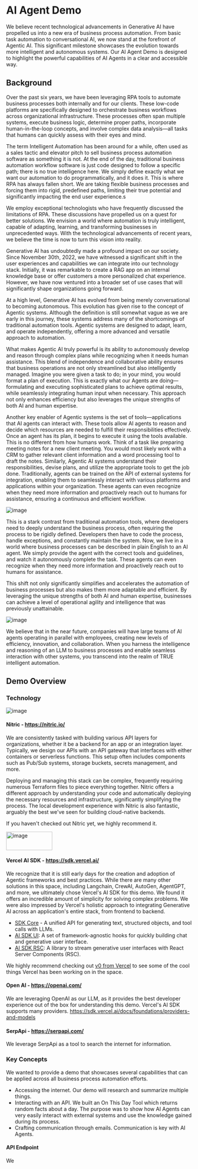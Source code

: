 # AI Agent Demo

We believe recent technological advancements in Generative AI have propelled us into a new era of business process automation. From basic task automation to conversational AI, we now stand at the forefront of Agentic AI. This significant milestone showcases the evolution towards more intelligent and autonomous systems. Our AI Agent Demo is designed to highlight the powerful capabilities of AI Agents in a clear and accessible way.

## Background

Over the past six years, we have been leveraging RPA tools to automate business processes both internally and for our clients. These low-code platforms are specifically designed to orchestrate business workflows across organizational infrastructure. These processes often span multiple systems, execute business logic, determine proper paths, incorporate human-in-the-loop concepts, and involve complex data analysis—all tasks that humans can quickly assess with their eyes and mind. 

The term Intelligent Automation has been around for a while, often used as a sales tactic and elevator pitch to sell business process automation software as something it is not. At the end of the day, traditional business automation workflow software is just code designed to follow a specific path; there is no true intelligence here. We simply define exactly what we want our automation to do programmatically, and it does it. This is where RPA has always fallen short. We are taking flexible business processes and forcing them into rigid, predefined paths, limiting their true potential and significantly impacting the end user experience.s

We employ exceptional technologists who have frequently discussed the limitations of RPA. These discussions have propelled us on a quest for better solutions. We envision a world where automation is truly intelligent, capable of adapting, learning, and transforming businesses in unprecedented ways. With the technological advancements of recent years, we believe the time is now to turn this vision into reality.

Generative AI has undoubtedly made a profound impact on our society. Since November 30th, 2022, we have witnessed a significant shift in the user experiences and capabilities we can integrate into our technology stack. Initially, it was remarkable to create a RAG app on an internal knowledge base or offer customers a more personalized chat experience. However, we have now ventured into a broader set of use cases that will significantly shape organizations going forward.

At a high level, Generative AI has evolved from being merely conversational to becoming autonomous. This evolution has given rise to the concept of Agentic systems. Although the definition is still somewhat vague as we are early in this journey, these systems address many of the shortcomings of traditional automation tools. Agentic systems are designed to adapt, learn, and operate independently, offering a more advanced and versatile approach to automation.

What makes Agentic AI truly powerful is its ability to autonomously develop and reason through complex plans while recognizing when it needs human assistance. This blend of independence and collaborative ability ensures that business operations are not only streamlined but also intelligently managed. Imagine you were given a task to do; in your mind, you would format a plan of execution. This is exactly what our Agents are doing—formulating and executing sophisticated plans to achieve optimal results, while seamlessly integrating human input when necessary. This approach not only enhances efficiency but also leverages the unique strengths of both AI and human expertise.

Another key enabler of Agentic systems is the set of tools—applications that AI agents can interact with. These tools allow AI agents to reason and decide which resources are needed to fulfill their responsibilities effectively. Once an agent has its plan, it begins to execute it using the tools available. This is no different from how humans work. Think of a task like preparing meeting notes for a new client meeting. You would most likely work with a CRM to gather relevant client information and a word processing tool to draft the notes. Similarly, Agentic AI systems understand their responsibilities, devise plans, and utilize the appropriate tools to get the job done. Traditionally, agents can be trained on the API of external systems for integration, enabling them to seamlessly interact with various platforms and applications within your organization. These agents can even recognize when they need more information and proactively reach out to humans for assistance, ensuring a continuous and efficient workflow. 

![image](https://github.com/user-attachments/assets/d153c8b9-2a79-4acf-9f80-c2e5decbc6c4)


This is a stark contrast from traditional automation tools, where developers need to deeply understand the business process, often requiring the process to be rigidly defined. Developers then have to code the process, handle exceptions, and constantly maintain the system. Now, we live in a world where business processes can be described in plain English to an AI agent. We simply provide the agent with the correct tools and guidelines, and watch it autonomously complete the task. These agents can even recognize when they need more information and proactively reach out to humans for assistance.

This shift not only significantly simplifies and accelerates the automation of business processes but also makes them more adaptable and efficient. By leveraging the unique strengths of both AI and human expertise, businesses can achieve a level of operational agility and intelligence that was previously unattainable.

![image](https://github.com/user-attachments/assets/04fe5ac2-0804-437c-8ed3-59aa90c5073d)

We believe that in the near future, companies will have large teams of AI agents operating in parallel with employees, creating new levels of efficiency, innovation, and collaboration. When you harness the intelligence and reasoning of an LLM to business processes and enable seamless interaction with other systems, you transcend into the realm of TRUE intelligent automation.

## Demo Overview

### Technology

![image](https://github.com/user-attachments/assets/94ec57fb-3973-4810-8a14-764cbdcd1852)

#### Nitric - https://nitric.io/

We are consistently tasked with building various API layers for organizations, whether it be a backend for an app or an integration layer. Typically, we design our APIs with an API gateway that interfaces with either containers or serverless functions. This setup often includes components such as Pub/Sub systems, storage buckets, secrets management, and more.

Deploying and managing this stack can be complex, frequently requiring numerous Terraform files to piece everything together. Nitric offers a different approach by understanding your code and automatically deploying the necessary resources and infrastructure, significantly simplifying the process. The local development experience with Nitric is also fantastic, arguably the best we've seen for building cloud-native backends.

If you haven't checked out Nitric yet, we highly recommend it.

<img src="https://github.com/user-attachments/assets/48a0218b-7aa7-412f-b6fc-7be507c665e8" alt="image" width="125" height="50">

#### Vercel AI SDK - https://sdk.vercel.ai/

We recognize that it is still early days for the creation and adoption of Agentic frameworks and best practices. While there are many other solutions in this space, including Langchain, CrewAI, AutoGen, AgentGPT, and more, we ultimately chose Vercel's AI SDK for this demo. We found it offers an incredible amount of simplicity for solving complex problems. We were also impressed by Vercel's holistic approach to integrating Generative AI across an application's entire stack, from frontend to backend.

- [SDK Core](https://sdk.vercel.ai/docs/ai-sdk-core) - A unified API for generating text, structured objects, and tool calls with LLMs.
- [AI SDK UI](https://sdk.vercel.ai/docs/ai-sdk-ui): A set of framework-agnostic hooks for quickly building chat and generative user interface.
- [AI SDK RSC](https://sdk.vercel.ai/docs/ai-sdk-rsc): A library to stream generative user interfaces with React Server Components (RSC).

We highly recommend checking out [v0 from Vercel](https://v0.dev/) to see some of the cool things Vercel has been working on in the space. 

#### Open AI - https://openai.com/

We are leveraging OpenAI as our LLM, as it provides the best developer experience out of the box for understanding this demo. Vercel's AI SDK supports many providers. https://sdk.vercel.ai/docs/foundations/providers-and-models

#### SerpApi - https://serpapi.com/

We leverage SerpApi as a tool to search the internet for information. 

### Key Concepts

We wanted to provide a demo that showcases several capabilities that can be applied across all business process automation efforts. 
- Accessing the internet. Our demo will research and summarize multiple things.
- Interacting with an API. We built an On This Day Tool which returns random facts about a day. The purpose was to show how AI Agents can very easily interact with external systems and use the knowledge gained during its process.
- Crafting communication through emails. Communication is key with AI Agents.

#### API Endpoint

We





